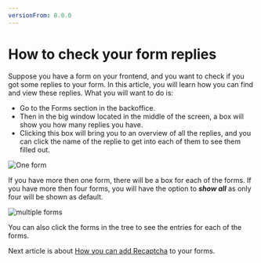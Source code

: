 ```yaml
---
versionFrom: 8.0.0
---
```


# How to check your form replies

Suppose you have a form on your frontend, and you want to check if you got some replies to your form. In this article, you will learn how you can find and view these replies.
What you will want to do is:

* Go to the Forms section in the backoffice.
* Then in the big window located in the middle of the screen, a box will show you how many replies you have.
* Clicking this box will bring you to an overview of all the replies, and you can click the name of the replie to get into each of them to see them filled out.

![One form](images/One-form.png)

If you have more then one form, there will be a box for each of the forms. If you have more then four forms, you will have the option to ***show all*** as only four will be shown as default. 

![multiple forms](images/Multiple-forms.png)

You can also click the forms in the tree to see the entries for each of the forms.

Next article is about [How you can add Recaptcha](../Recaptcha) to your forms.
